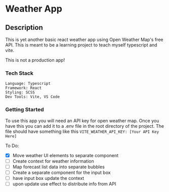 # Weather App
## Description
This is yet another basic react weather app using Open Weather Map's free API. 
This is meant to be a learning project to teach myself typescript and vite.

This is not a production app!

### Tech Stack

    Language: Typescript
    Framework: React
    Styling: SCSS
    Dev Tools: Vite, VS Code

### Getting Started

To use this app you will need an API key for open weather map. Once you have this you can add it to a .env file in the root directory of the project.
The file should have something like this `VITE_WEATHER_API_KEY: [Your API Key Here]`


To Do:
- [x] Move weather UI elements to separate component
- [ ] Create context for weather information
- [ ] Map forecast list data into separate bubbles
- [ ] Create a separate component for the input box
- [ ] have input box update the context
- [ ] upon update use effect to distribute info from API